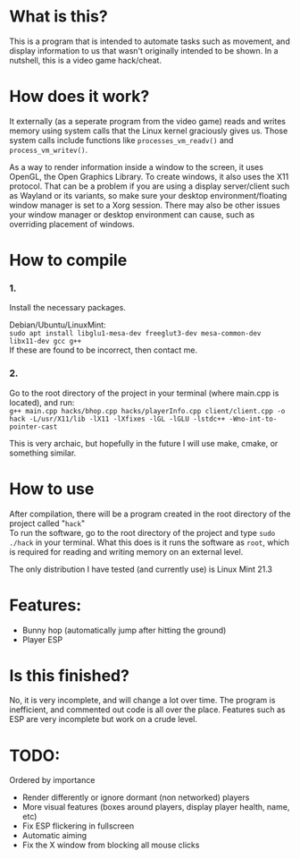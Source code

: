 # What is this?
This is a program that is intended to automate tasks such as movement, and display information to us that wasn't originally intended to be shown. In a nutshell, this is a video game hack/cheat.

# How does it work?
It externally (as a seperate program from the video game) reads and writes memory using system calls that the Linux kernel graciously gives us. Those system calls include functions like `processes_vm_readv()` and `process_vm_writev()`. 
  
As a way to render information inside a window to the screen, it uses OpenGL, the Open Graphics Library. To create windows, it also uses the X11 protocol. That can be a problem if you are using a display server/client such as Wayland or its variants, so make sure your desktop environment/floating window manager is set to a Xorg session. There may also be other issues your window manager or desktop environment can cause, such as overriding placement of windows.

# How to compile
  
### 1.
Install the necessary packages.  
  
Debian/Ubuntu/LinuxMint:  
`sudo apt install libglu1-mesa-dev freeglut3-dev mesa-common-dev libx11-dev gcc g++`  
If these are found to be incorrect, then contact me.  
  
### 2.
Go to the root directory of the project in your terminal (where main.cpp is located), and run:  
`g++ main.cpp hacks/bhop.cpp hacks/playerInfo.cpp client/client.cpp -o hack -L/usr/X11/lib -lX11 -lXfixes -lGL -lGLU -lstdc++ -Wno-int-to-pointer-cast`  
  
This is very archaic, but hopefully in the future I will use make, cmake, or something similar.

# How to use
After compilation, there will be a program created in the root directory of the project called "`hack`"  
To run the software, go to the root directory of the project and type `sudo ./hack` in your terminal. What this does is it runs the software as `root`, which is required for reading and writing memory on an external level.  

The only distribution I have tested (and currently use) is Linux Mint 21.3

# Features:
- Bunny hop (automatically jump after hitting the ground)  
- Player ESP

# Is this finished?
No, it is very incomplete, and will change a lot over time. The program is inefficient, and commented out code is all over the place. Features such as ESP are very incomplete but work on a crude level.

# TODO:
Ordered by importance  
- Render differently or ignore dormant (non networked) players
- More visual features (boxes around players, display player health, name, etc)
- Fix ESP flickering in fullscreen
- Automatic aiming  
- Fix the X window from blocking all mouse clicks  
